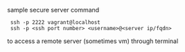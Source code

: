 sample secure server command

     ssh -p 2222 vagrant@localhost
     ssh -p <ssh port number> <username>@<server ip/fqdn>

to access a remote server (sometimes vm) through terminal